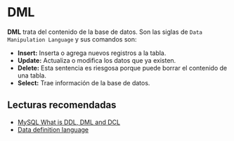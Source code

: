 # DML

**DML** trata del contenido de la base de datos. Son las siglas de `Data Manipulation Language` y sus comandos son:

- **Insert:** Inserta o agrega nuevos registros a la tabla.
- **Update:** Actualiza o modifica los datos que ya existen.
- **Delete:** Esta sentencia es riesgosa porque puede borrar el contenido de una tabla.
- **Select:** Trae información de la base de datos.

## Lecturas recomendadas
- [MySQL What is DDL, DML and DCL](https://www.w3schools.in/mysql/ddl-dml-dcl/)
- [Data definition language](https://en.wikipedia.org/wiki/Data_manipulation_language)
